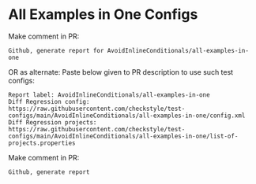 # All Examples in One Configs
Make comment in PR:
```
Github, generate report for AvoidInlineConditionals/all-examples-in-one
```
OR as alternate:
Paste below given to PR description to use such test configs:
```
Report label: AvoidInlineConditionals/all-examples-in-one
Diff Regression config: https://raw.githubusercontent.com/checkstyle/test-configs/main/AvoidInlineConditionals/all-examples-in-one/config.xml
Diff Regression projects: https://raw.githubusercontent.com/checkstyle/test-configs/main/AvoidInlineConditionals/all-examples-in-one/list-of-projects.properties
```
Make comment in PR:
```
Github, generate report
```
